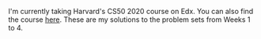 I'm currently taking Harvard's CS50 2020 course on Edx.
You can also find the course <a href="https://cs50.harvard.edu/x/2020/">here</a>.
These are my solutions to the problem sets from Weeks 1 to 4.
